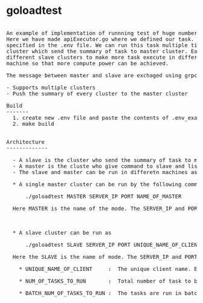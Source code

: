 # goloadtest
<pre>

An example of implementation of runnning test of huge number of task using compute power of different clusters(machines).
Here we have made apiExecutor.go where we defined our task. All it does is make a simple get request to a specific url as 
specified in the .env file. We can run this task multiple times by running a slave cluster. We can have multile slave 
cluster which send the summary of task to master cluster. Each slave cluster can run number of tasks. We can run 
different slave clusters to make more task execute in differet machine. This can help to run a complex task in different
machine so that more compute power can be achieved.

The message between master and slave are exchaged using grpc protocol. See result/result.proto for more details.
 
- Supports multiple clusters
- Push the summary of every cluster to the master cluster

Build
-------
  1. create new .env file and paste the contents of .env_example
  2. make build


Architecture
-------------

  - A slave is the cluster who send the summary of task to master
  - A master is the cluste who give command to slave and listens for task summary
  - The slave and master can be run in differetn machines as require

  * A single master cluster can be run by the following command

      ./goloadtest MASTER SERVER_IP PORT NAME_OF_MASTER
      
  Here MASTER is the name of the mode. The SERVER_IP and PORT is ip and port of the server to listen to.



  * A slave cluster can be run as 

      ./goloadtest SLAVE SERVER_IP PORT UNIQUE_NAME_OF_CLIENT NUM_OF_TASKS_TO_RUN BATCH_NUM_OF_TASKS_TO_RUN

  Here the SLAVE is the name of mode. The SERVER_IP and PORT is the ip and port at which MASTER is listening at.

    * UNIQUE_NAME_OF_CLIENT     :  The unique client name. Each slave must have this param unique

    * NUM_OF_TASKS_TO_RUN       :  Total number of task to be run

    * BATCH_NUM_OF_TASKS_TO_RUN :  The tasks are run in batch. This param specifies how many task to run at once
    

</pre>
